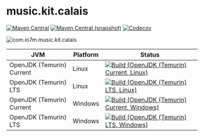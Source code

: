 music.kit.calais
===

[![Maven Central](https://img.shields.io/maven-central/v/com.io7m.music.kit.calais/com.io7m.music.kit.calais.svg?style=flat-square)](http://search.maven.org/#search%7Cga%7C1%7Cg%3A%22com.io7m.music.kit.calais%22)
[![Maven Central (snapshot)](https://img.shields.io/nexus/s/com.io7m.music.kit.calais/com.io7m.music.kit.calais?server=https%3A%2F%2Fs01.oss.sonatype.org&style=flat-square)](https://s01.oss.sonatype.org/content/repositories/snapshots/com/io7m/music/kit/calais/)
[![Codecov](https://img.shields.io/codecov/c/github/io7m/music.kit.calais.svg?style=flat-square)](https://codecov.io/gh/io7m/music.kit.calais)

![com.io7m.music.kit.calais](./src/site/resources/music.kit.calais.jpg?raw=true)

| JVM | Platform | Status |
|-----|----------|--------|
| OpenJDK (Temurin) Current | Linux | [![Build (OpenJDK (Temurin) Current, Linux)](https://img.shields.io/github/actions/workflow/status/io7m/music.kit.calais/main.linux.temurin.current.yml)](https://github.com/io7m/music.kit.calais/actions?query=workflow%3Amain.linux.temurin.current)|
| OpenJDK (Temurin) LTS | Linux | [![Build (OpenJDK (Temurin) LTS, Linux)](https://img.shields.io/github/actions/workflow/status/io7m/music.kit.calais/main.linux.temurin.lts.yml)](https://github.com/io7m/music.kit.calais/actions?query=workflow%3Amain.linux.temurin.lts)|
| OpenJDK (Temurin) Current | Windows | [![Build (OpenJDK (Temurin) Current, Windows)](https://img.shields.io/github/actions/workflow/status/io7m/music.kit.calais/main.windows.temurin.current.yml)](https://github.com/io7m/music.kit.calais/actions?query=workflow%3Amain.windows.temurin.current)|
| OpenJDK (Temurin) LTS | Windows | [![Build (OpenJDK (Temurin) LTS, Windows)](https://img.shields.io/github/actions/workflow/status/io7m/music.kit.calais/main.windows.temurin.lts.yml)](https://github.com/io7m/music.kit.calais/actions?query=workflow%3Amain.windows.temurin.lts)|
